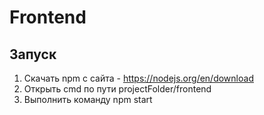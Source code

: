# Frontend

## Запуск

1. Скачать npm с сайта - https://nodejs.org/en/download
2. Открыть cmd по пути projectFolder/frontend
3. Выполнить команду npm start